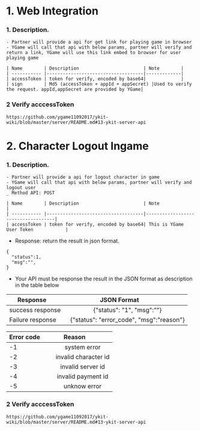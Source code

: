 # 1. Web Integration

### 1. Description.
	- Partner will provide a api for get link for playing game in browser
	- YGame will call that api with below params, partner will verify and return a link, YGame will use this link embed to browser for user playing game
	
	| Name        | Description                        | Note        |
	| ----------- |------------------------------------|-------------|
	| accessToken | token for verify, encoded by base64|             |
	| sign        | Md5 (accessToken + appId + appSecret) |Used to verify the request. appId,appSecret are provided by YGame|
 
### 2 Verify acccessToken

    https://github.com/ygame11092017/ykit-wiki/blob/master/server/README.md#13-ykit-server-api

# 2. Character Logout Ingame

### 1. Description.
	- Partner will provide a api for logout character in game
	- YGame will call that api with below params, partner will verify and logout user
	_ Method API: POST
	
	| Name        | Description                        | Note                               |
	| ----------- |------------------------------------|------------------------------------|
	| accessToken | token for verify, encoded by base64| This is YGame User Token            |
	
- Response: return the result in json format.
```
{
  "status":1,
  "msg":"",
}
```
- Your API must be response the result in the JSON format as description in the table below

| Response        |JSON Format            |
| ------------- |:-------------:|
| success response      | {"status": "1", "msg":""} |
| Failure response      | {"status": "error_code", "msg":"reason"} |

| Error code        |Reason            |
| ------------- |:-------------:|
| -1      | system error |
| -2      | invalid character id|
| -3      | invalid server id|
| -4      | invalid payment id |
| -5      | unknow error |
### 2 Verify acccessToken

    https://github.com/ygame11092017/ykit-wiki/blob/master/server/README.md#13-ykit-server-api
